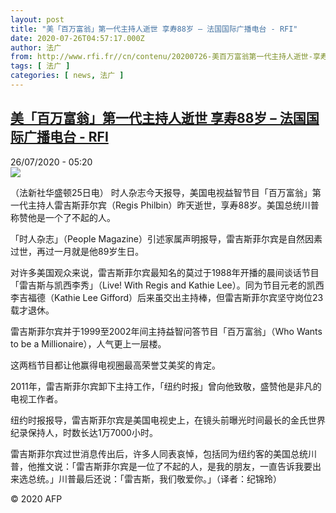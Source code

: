 ```yaml
---
layout: post
title: "美「百万富翁」第一代主持人逝世 享寿88岁 – 法国国际广播电台 - RFI"
date: 2020-07-26T04:57:17.000Z
author: 法广
from: http://www.rfi.fr//cn/contenu/20200726-美百万富翁第一代主持人逝世-享寿88岁
tags: [ 法广 ]
categories: [ news, 法广 ]
---
```

<!--1595739437000-->
[美「百万富翁」第一代主持人逝世 享寿88岁 – 法国国际广播电台 - RFI](http://www.rfi.fr//cn/contenu/20200726-%E7%BE%8E%E7%99%BE%E4%B8%87%E5%AF%8C%E7%BF%81%E7%AC%AC%E4%B8%80%E4%BB%A3%E4%B8%BB%E6%8C%81%E4%BA%BA%E9%80%9D%E4%B8%96-%E4%BA%AB%E5%AF%BF88%E5%B2%81)
------

<div>
<div>26/07/2020 - 05:20</div><img src="https://s.rfi.fr/media/display/c4a23452-cef7-11ea-977f-005056bff430/w:310/p:16x9/int0002b.200726112005.jpg"><div class="t-content__body u-clearfix"><div class="m-interstitial"></div><p>（法新社华盛顿25日电）    时人杂志今天报导，美国电视益智节目「百万富翁」第一代主持人雷吉斯菲尔宾（Regis Philbin）昨天逝世，享寿88岁。美国总统川普称赞他是一个了不起的人。</p><p>    「时人杂志」（People Magazine）引述家属声明报导，雷吉斯菲尔宾是自然因素过世，再过一月就是他89岁生日。</p><p>    对许多美国观众来说，雷吉斯菲尔宾最知名的莫过于1988年开播的晨间谈话节目「雷吉斯与凯西李秀」（Live! With Regis and Kathie Lee）。同为节目元老的凯西李吉福德（Kathie Lee Gifford）后来虽交出主持棒，但雷吉斯菲尔宾坚守岗位23载才退休。</p><p>    雷吉斯菲尔宾并于1999至2002年间主持益智问答节目「百万富翁」（Who Wants to be a Millionaire），人气更上一层楼。</p><p>    这两档节目都让他赢得电视圈最高荣誉艾美奖的肯定。</p><p>    2011年，雷吉斯菲尔宾卸下主持工作，「纽约时报」曾向他致敬，盛赞他是非凡的电视工作者。</p><p>    纽约时报报导，雷吉斯菲尔宾是美国电视史上，在镜头前曝光时间最长的金氏世界纪录保持人，时数长达1万7000小时。</p><p>    雷吉斯菲尔宾过世消息传出后，许多人同表哀悼，包括同为纽约客的美国总统川普，他推文说：「雷吉斯菲尔宾是一位了不起的人，是我的朋友，一直告诉我要出来选总统。」川普最后还说：「雷吉斯，我们敬爱你。」（译者：纪锦玲）</p><p class="t-copyright">© 2020 AFP</p>        </div>
</div>
